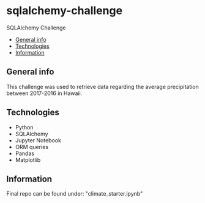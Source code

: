 # sqlalchemy-challenge
SQLAlchemy Challenge
* [General info](#general-info)
* [Technologies](#technologies)
* [Information](#information)

## General info
This challenge was used to retrieve data regarding the average precipitation between 2017-2016 in Hawaii.
## Technologies
* Python
* SQLAlchemy
* Jupyter Notebook
* ORM queries
* Pandas
* Matplotlib

## Information
Final repo can be found under: "climate_starter.ipynb"
